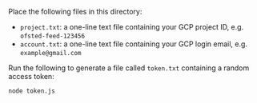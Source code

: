 Place the following files in this directory:

 * `project.txt`: a one-line text file containing your GCP project ID, e.g. `ofsted-feed-123456`
 * `account.txt`: a one-line text file containing your GCP login email, e.g. `example@gmail.com`

Run the following to generate a file called `token.txt` containing a random access token:

    node token.js

